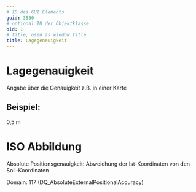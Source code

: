 ```yaml
---
# ID des GUI Elements
guid: 3530
# optional ID der Objektklasse
oid: 1
# title, used as window title
title: Lagegenauigkeit
---
```


# Lagegenauigkeit

Angabe über die Genauigkeit z.B. in einer Karte

## Beispiel:

0,5 m

# ISO Abbildung

Absolute Positionsgenauigkeit: Abweichung der Ist-Koordinaten von den Soll-Koordinaten

Domain: 117 (DQ_AbsoluteExternalPositionalAccuracy)